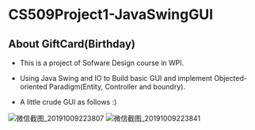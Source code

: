 # CS509Project1-JavaSwingGUI
## About GiftCard(Birthday)
+ This is a project of Sofware Design course in WPI.
+ Using Java Swing and IO to Build basic GUI and implement Objected-oriented Paradigm(Entity, Controller and boundry).

+ A little crude GUI as follows :)

![微信截图_20191009223807](https://user-images.githubusercontent.com/53940972/66534858-959cc380-eae5-11e9-8ace-4e1316cfb31a.png)
![微信截图_20191009223841](https://user-images.githubusercontent.com/53940972/66534872-9f262b80-eae5-11e9-8954-1a03c2570638.png)
